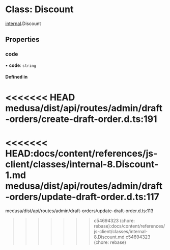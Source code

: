# Class: Discount

[internal](../modules/internal-8.md).Discount

## Properties

### code

• **code**: `string`

#### Defined in

<<<<<<< HEAD
medusa/dist/api/routes/admin/draft-orders/create-draft-order.d.ts:191
=======
<<<<<<< HEAD:docs/content/references/js-client/classes/internal-8.Discount-1.md
medusa/dist/api/routes/admin/draft-orders/update-draft-order.d.ts:117
=======
medusa/dist/api/routes/admin/draft-orders/update-draft-order.d.ts:113
>>>>>>> c54694323 (chore: rebase):docs/content/references/js-client/classes/internal-8.Discount.md
>>>>>>> c54694323 (chore: rebase)
